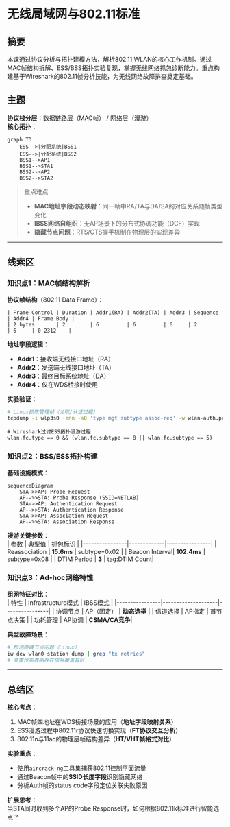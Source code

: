 # 无线局域网与802.11标准

## 摘要
本课通过协议分析与拓扑建模方法，解析802.11 WLAN的核心工作机制。通过MAC帧结构拆解、ESS/BSS拓扑实验复现，掌握无线网络抓包诊断能力。重点构建基于Wireshark的802.11帧分析技能，为无线网络故障排查奠定基础。

## 主题
**协议栈分层**：数据链路层（MAC帧） / 网络层（漫游）  
**核心拓扑**：  
```mermaid
graph TD
    ESS-->|分配系统|BSS1
    ESS-->|分配系统|BSS2
    BSS1-->AP1
    BSS1-->STA1
    BSS2-->AP2
    BSS2-->STA2
```

> 重点难点
> - **MAC地址字段动态映射**：同一帧中RA/TA与DA/SA的对应关系随帧类型变化
> - **IBSS网络自组织**：无AP场景下的分布式协调功能（DCF）实现
> - **隐藏节点问题**：RTS/CTS握手机制在物理层的实现差异

---

## 线索区

### 知识点1：MAC帧结构解析
**协议帧结构**（802.11 Data Frame）：
```
| Frame Control | Duration | Addr1(RA) | Addr2(TA) | Addr3 | Sequence | Addr4 | Frame Body |
| 2 bytes       | 2        | 6         | 6         | 6     | 2        | 6     | 0-2312    |
```

**地址字段逻辑**：  
- **Addr1**：接收端无线接口地址（RA）  
- **Addr2**：发送端无线接口地址（TA）  
- **Addr3**：最终目标系统地址（DA）  
- **Addr4**：仅在WDS桥接时使用  

**实验验证**：  
```bash
# Linux抓取管理帧（关联/认证过程）
tcpdump -i wlp3s0 -enn -s0 'type mgt subtype assoc-req' -w wlan-auth.pcap
```
```wireshark
# Wireshark过滤ESS拓扑漫游过程
wlan.fc.type == 0 && (wlan.fc.subtype == 8 || wlan.fc.subtype == 5) 
```

### 知识点2：BSS/ESS拓扑构建
**基础设施模式**：  
```mermaid
sequenceDiagram
    STA->>AP: Probe Request
    AP-->>STA: Probe Response (SSID=NETLAB)
    STA->>AP: Authentication Request
    AP-->>STA: Authentication Response
    STA->>AP: Association Request
    AP-->>STA: Association Response
```

**漫游关键参数**：  
| 参数           | 典型值       | 抓包标识        |
|----------------|-------------|----------------|
| Reassociation | **15.6ms**  | subtype=0x02   |
| Beacon Interval| **102.4ms** | subtype=0x08   |
| DTIM Period    | **3**       | tag:DTIM Count|

### 知识点3：Ad-hoc网络特性
**组网特征对比**：  
| 特性            | Infrastructure模式 | IBSS模式       |
|----------------|--------------------|----------------|
| 协调节点        | AP（固定）          | **动态选举**    |
| 信道选择        | AP指定             | 首节点决策      |
| 功耗管理        | AP协调             | **CSMA/CA竞争**|

**典型故障场景**：  
```bash
# 检测隐藏节点问题（Linux）
iw dev wlan0 station dump | grep "tx retries"
# 高重传率表明存在信号覆盖盲区
```

---

## 总结区

**核心考点**：  
1. MAC帧四地址在WDS桥接场景的应用（**地址字段映射关系**）  
2. ESS漫游过程中802.11r协议快速切换实现（**FT协议交互分析**）  
3. 802.11n与11ac的物理层帧结构差异（**HT/VHT帧格式对比**）  

**实验重点**：  
- 使用`aircrack-ng`工具集捕获802.11控制平面流量  
- 通过Beacon帧中的**SSID长度字段**识别隐藏网络  
- 分析Auth帧的status code字段定位关联失败原因  

**扩展思考**：  
当STA同时收到多个AP的Probe Response时，如何根据802.11k标准进行智能选点？